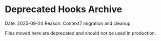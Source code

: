 # Deprecated Hooks Archive

Date: 2025-09-24
Reason: Context7 migration and cleanup

Files moved here are deprecated and should not be used in production.
